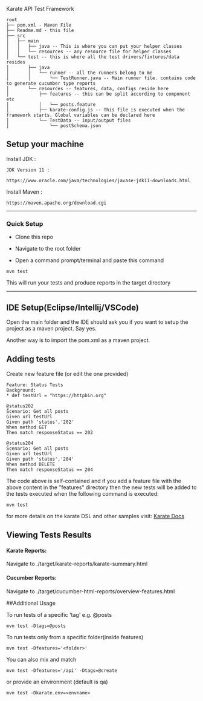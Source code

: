 Karate API Test Framework
```
root
├── pom.xml - Maven File
├── Readme.md - this file
├── src
│   ├── main
│   │   ├── java -- This is where you can put your helper classes
│   │   └── resources -- any resource file for helper classes
│   └── test -- this is where all the test drivers/fixtures/data resides
│       ├── java 
│       │   └── runner -- all the runners belong to me
│       │       └── TestRunner.java -- Main runner file. contains code to generate cucumber type reports 
│       └── resources -- features, data, configs reside here 
│           ├── features -- this can be split according to component etc
│           │   └── posts.feature
│           ├── karate-config.js -- This file is executed when the framework starts. Global variables can be declared here
│           └── TestData -- input/output files
│               └── postSchema.json
```

## Setup your machine

Install JDK : 

    JDK Version 11 :
    
    https://www.oracle.com/java/technologies/javase-jdk11-downloads.html

Install Maven : 

    https://maven.apache.org/download.cgi
---
### Quick Setup

* Clone this repo

* Navigate to the root folder

* Open a command prompt/terminal and paste this command

~~~
mvn test
~~~

This will run your tests and produce reports in the target directory

---

## IDE Setup(Eclipse/Intellij/VSCode)

Open the main folder and the IDE should ask you if you want to setup the project as a maven project. Say yes.

Another way is to import the pom.xml as a maven project.


## Adding tests

Create new feature file (or edit the one provided)

~~~
Feature: Status Tests
Background:
* def testUrl = "https://httpbin.org"

@status202
Scenario: Get all posts
Given url testUrl
Given path 'status','202'
When method GET
Then match responseStatus == 202

@status204
Scenario: Get all posts
Given url testUrl
Given path 'status','204'
When method DELETE
Then match responseStatus == 204
~~~

The code above is self-contained and if you add a feature file with the above content in the "features" directory then
the new tests will be added to the tests executed when the following command is executed:

~~~
mvn test
~~~

for more details on the karate DSL and other samples visit: [Karate Docs](https://github.com/intuit/karate#index)

## Viewing Tests Results

#### Karate Reports:
Navigate to ./target/karate-reports/karate-summary.html

#### Cucumber Reports:
Navigate to ./target/cucumber-html-reports/overview-features.html

##Additional Usage

To run tests of a specific 'tag' e.g. @posts

~~~
mvn test -Dtags=@posts
~~~

To run tests only from a specific folder(inside features)

~~~
mvn test -Dfeatures='<folder>'
~~~

You can also mix and match

~~~
mvn test -Dfeatures='/api' -Dtags=@create
~~~

or provide an environment (default is qa)

~~~
mvn test -Dkarate.env=<envname>
~~~